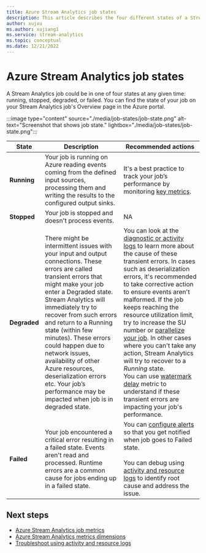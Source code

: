 ```yaml
---
title: Azure Stream Analytics job states
description: This article describes the four different states of a Stream Analytics job; running, stopped, degraded, and failed.
author: xujxu
ms.author: xujiang1
ms.service: stream-analytics
ms.topic: conceptual
ms.date: 12/21/2022
---
```

# Azure Stream Analytics job states

A Stream Analytics job could be in one of four states at any given time: running, stopped, degraded, or failed. You can find the state of your job on your Stream Analytics job's Overview page in the Azure portal. 

:::image type="content" source="./media/job-states/job-state.png" alt-text="Screenshot that shows job state."  lightbox="./media/job-states/job-state.png":::

| State | Description | Recommended actions |
| --- | --- | --- |
| **Running** | Your job is running on Azure reading events coming from the defined input sources, processing them and writing the results to the configured output sinks. | It's a best practice to track your job’s performance by monitoring [key metrics](./stream-analytics-job-metrics.md#scenarios-to-monitor). |
| **Stopped** | Your job is stopped and doesn't process events. | NA | 
| **Degraded** | There might be intermittent issues with your input and output connections. These errors are called transient errors that might make your job enter a Degraded state. Stream Analytics will immediately try to recover from such errors and return to a Running state (within few minutes). These errors could happen due to network issues, availability of other Azure resources, deserialization errors etc. Your job’s performance may be impacted when job is in degraded state.| You can look at the [diagnostic or activity logs](./stream-analytics-job-diagnostic-logs.md#debugging-using-activity-logs) to learn more about the cause of these transient errors. In cases such as deserialization errors, it's recommended to take corrective action to ensure events aren't malformed. If the job keeps reaching the resource utilization limit, try to increase the SU number or [parallelize your job](./stream-analytics-parallelization.md). In other cases where you can't take any action, Stream Analytics will try to recover to a *Running* state. <br> You can use [watermark delay](./stream-analytics-job-metrics.md#scenarios-to-monitor) metric to understand if these transient errors are impacting your job's performance.|
| **Failed** | Your job encountered a critical error resulting in a failed state. Events aren't read and processed. Runtime errors are a common cause for jobs ending up in a failed state. | You can [configure alerts](./stream-analytics-set-up-alerts.md#set-up-alerts-in-the-azure-portal) so that you get notified when job goes to Failed state. <br> <br>You can debug using [activity and resource logs](./stream-analytics-job-diagnostic-logs.md#debugging-using-activity-logs) to identify root cause and address the issue.|

## Next steps
* [Azure Stream Analytics job metrics](./stream-analytics-job-metrics.md)
* [Azure Stream Analytics metrics dimensions](./stream-analytics-job-metrics-dimensions.md)
* [Troubleshoot using activity and resource logs](./stream-analytics-job-diagnostic-logs.md)
